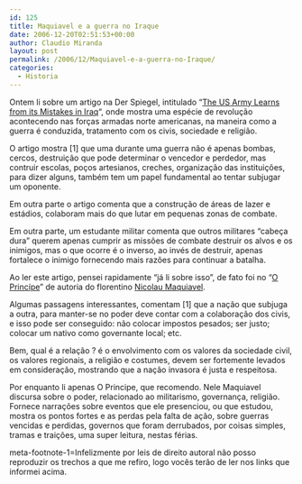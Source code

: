```yaml
---
id: 125
title: Maquiavel e a guerra no Iraque
date: 2006-12-20T02:51:53+00:00
author: Claudio Miranda
layout: post
permalink: /2006/12/Maquiavel-e-a-guerra-no-Iraque/
categories:
  - Historia
---
```

Ontem li sobre um artigo na Der Spiegel, intitulado &#8220;<a target="_blank" href="http://www.spiegel.de/international/spiegel/0,1518,455165,00.html">The US Army Learns from its Mistakes in Iraq</a>&#8220;, onde mostra uma espécie de revolução acontecendo nas forças armadas norte americanas, na maneira como a guerra é conduzida, tratamento com os civis, sociedade e religião. 

O artigo mostra [1] que uma durante uma guerra não é apenas bombas, cercos, destruição que pode determinar o vencedor e perdedor, mas contruir escolas, poços artesianos, creches, organização das instituições, para dizer alguns, também tem um papel fundamental ao tentar subjugar um oponente. 

Em outra parte o artigo comenta que a construção de áreas de lazer e estádios, colaboram mais do que lutar em pequenas zonas de combate. 

Em outra parte, um estudante militar comenta que outros militares &#8220;cabeça dura&#8221; querem apenas cumprir as missões de combate destruir os alvos e os inimigos, mas o que ocorre é o inverso, ao invés de destruir, apenas fortalece o inimigo fornecendo mais razões para continuar a batalha. 

Ao ler este artigo, pensei rapidamente &#8220;já li sobre isso&#8221;, de fato foi no &#8220;<a target="_blank" href="http://en.wikipedia.org/wiki/The_Prince">O Princípe</a>&#8221; de autoria do florentino <a target="_blank" href="http://en.wikipedia.org/wiki/Niccol%C3%B2_Machiavelli">Nicolau Maquiavel</a>. 

Algumas passagens interessantes, comentam [1] que a nação que subjuga a outra, para manter-se no poder deve contar com a colaboração dos civis, e isso pode ser conseguido: não colocar impostos pesados; ser justo; colocar um nativo como governante local; etc. 

Bem, qual é a relação ? é o envolvimento com os valores da sociedade civil, os valores regionais, a religião e costumes, devem ser fortemente levados em consideração, mostrando que a nação invasora é justa e respeitosa. 

Por enquanto li apenas O Principe, que recomendo. Nele Maquiavel discursa sobre o poder, relacionado ao militarismo, governança, religião. Fornece narrações sobre eventos que ele presenciou, ou que estudou, mostra os pontos fortes e as perdas pela falta de ação, sobre guerras vencidas e perdidas, governos que foram derrubados, por coisas simples, tramas e traições, uma super leitura, nestas férias.
  
  


meta-footnote-1=Infelizmente por leis de direito autoral não posso reproduzir os trechos a que me refiro, logo vocês terão de ler nos links que informei acima.